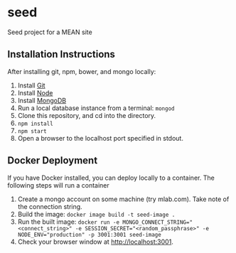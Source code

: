 # seed
Seed project for a MEAN site

## Installation Instructions

After installing git, npm, bower, and mongo locally:

1. Install [Git](https://git-scm.com/downloads)
1. Install [Node](https://nodejs.org/en/download/)
1. Install [MongoDB](https://docs.mongodb.com/manual/installation/)
1. Run a local database instance from a terminal: `mongod`
1. Clone this repository, and cd into the directory.
1. `npm install`
1. `npm start`
1. Open a browser to the localhost port specified in stdout.

## Docker Deployment

If you have Docker installed, you can deploy locally to a container. The following
steps will run a container

1. Create a mongo account on some machine (try mlab.com). Take note of the connection
string.
2. Build the image: `docker image build -t seed-image .`
3. Run the built image:
`docker run -e MONGO_CONNECT_STRING="<connect_string>" -e SESSION_SECRET="<random_passphrase>" -e NODE_ENV="production" -p 3001:3001 seed-image`
4. Check your browser window at [http://localhost:3001](http://localhost:3001).
